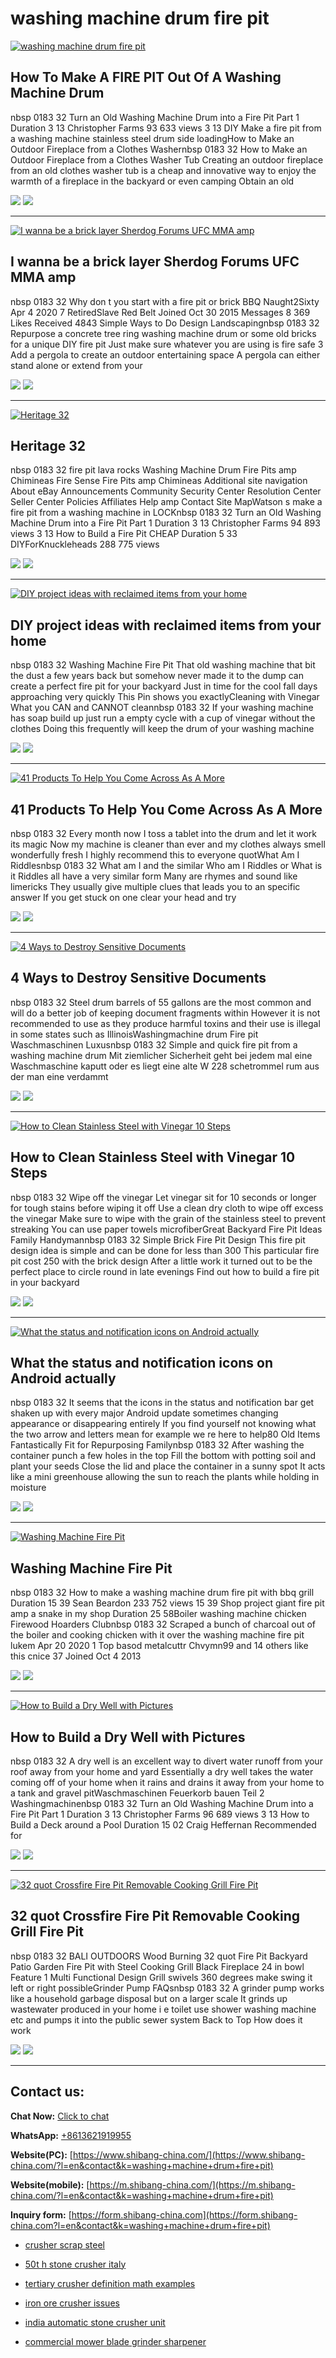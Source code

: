 # washing machine drum fire pit

<a href="https://swt.shibang-china.com/?l=en&img&k=washing+machine+drum+fire+pit" target="_blank">![washing machine drum fire pit](http://static.shibang-china.com/all-800x300/1524.jpg)</a>

## How To Make A FIRE PIT Out Of A Washing Machine Drum
nbsp 0183 32 Turn an Old Washing Machine Drum into a Fire Pit Part 1 Duration 3 13 Christopher Farms 93 633 views 3 13 DIY Make a fire pit from a washing machine stainless steel drum side loadingHow to Make an Outdoor Fireplace from a Clothes Washernbsp 0183 32 How to Make an Outdoor Fireplace from a Clothes Washer Tub Creating an outdoor fireplace from an old clothes washer tub is a cheap and innovative way to enjoy the warmth of a fireplace in the backyard or even camping Obtain an old


<a href="https://whatsapp.shibangsoft.com/WhatsApp.php" target="_blank" title="WhatsApp">![](http://static.shibang-china.com/icon/whatsapp.png)</a> <a href="https://swt.shibang-china.com/?l=en&icon&k=washing+machine+drum+fire+pit" target="_blank">![](http://static.shibang-china.com/icon/chat-en.png)</a>

---

<a href="https://swt.shibang-china.com/?l=en&img&k=washing+machine+drum+fire+pit" target="_blank">![I wanna be a brick layer Sherdog Forums UFC MMA amp](http://static.shibang-china.com/all-800x300/1152.jpg)</a>

## I wanna be a brick layer Sherdog Forums UFC MMA amp
nbsp 0183 32 Why don t you start with a fire pit or brick BBQ Naught2Sixty Apr 4 2020 7 RetiredSlave Red Belt Joined Oct 30 2015 Messages 8 369 Likes Received 4843 Simple Ways to Do Design Landscapingnbsp 0183 32 Repurpose a concrete tree ring washing machine drum or some old bricks for a unique DIY fire pit Just make sure whatever you are using is fire safe 3 Add a pergola to create an outdoor entertaining space A pergola can either stand alone or extend from your


<a href="https://whatsapp.shibangsoft.com/WhatsApp.php" target="_blank" title="WhatsApp">![](http://static.shibang-china.com/icon/whatsapp.png)</a> <a href="https://swt.shibang-china.com/?l=en&icon&k=washing+machine+drum+fire+pit" target="_blank">![](http://static.shibang-china.com/icon/chat-en.png)</a>

---

<a href="https://swt.shibang-china.com/?l=en&img&k=washing+machine+drum+fire+pit" target="_blank">![Heritage 32](http://static.shibang-china.com/all-800x300/967.jpg)</a>

## Heritage 32
nbsp 0183 32 fire pit lava rocks Washing Machine Drum Fire Pits amp Chimineas Fire Sense Fire Pits amp Chimineas Additional site navigation About eBay Announcements Community Security Center Resolution Center Seller Center Policies Affiliates Help amp Contact Site MapWatson s make a fire pit from a washing machine in LOCKnbsp 0183 32 Turn an Old Washing Machine Drum into a Fire Pit Part 1 Duration 3 13 Christopher Farms 94 893 views 3 13 How to Build a Fire Pit CHEAP Duration 5 33 DIYForKnuckleheads 288 775 views


<a href="https://whatsapp.shibangsoft.com/WhatsApp.php" target="_blank" title="WhatsApp">![](http://static.shibang-china.com/icon/whatsapp.png)</a> <a href="https://swt.shibang-china.com/?l=en&icon&k=washing+machine+drum+fire+pit" target="_blank">![](http://static.shibang-china.com/icon/chat-en.png)</a>

---

<a href="https://swt.shibang-china.com/?l=en&img&k=washing+machine+drum+fire+pit" target="_blank">![DIY project ideas with reclaimed items from your home](http://static.shibang-china.com/all-800x300/622.jpg)</a>

## DIY project ideas with reclaimed items from your home
nbsp 0183 32 Washing Machine Fire Pit That old washing machine that bit the dust a few years back but somehow never made it to the dump can create a perfect fire pit for your backyard Just in time for the cool fall days approaching very quickly This Pin shows you exactlyCleaning with Vinegar What you CAN and CANNOT cleannbsp 0183 32 If your washing machine has soap build up just run a empty cycle with a cup of vinegar without the clothes Doing this frequently will keep the drum of your washing machine


<a href="https://whatsapp.shibangsoft.com/WhatsApp.php" target="_blank" title="WhatsApp">![](http://static.shibang-china.com/icon/whatsapp.png)</a> <a href="https://swt.shibang-china.com/?l=en&icon&k=washing+machine+drum+fire+pit" target="_blank">![](http://static.shibang-china.com/icon/chat-en.png)</a>

---

<a href="https://swt.shibang-china.com/?l=en&img&k=washing+machine+drum+fire+pit" target="_blank">![41 Products To Help You Come Across As A More](http://static.shibang-china.com/all-800x300/670.jpg)</a>

## 41 Products To Help You Come Across As A More
nbsp 0183 32 Every month now I toss a tablet into the drum and let it work its magic Now my machine is cleaner than ever and my clothes always smell wonderfully fresh I highly recommend this to everyone quotWhat Am I Riddlesnbsp 0183 32 What am I and the similar Who am I Riddles or What is it Riddles all have a very similar form Many are rhymes and sound like limericks They usually give multiple clues that leads you to an specific answer If you get stuck on one clear your head and try


<a href="https://whatsapp.shibangsoft.com/WhatsApp.php" target="_blank" title="WhatsApp">![](http://static.shibang-china.com/icon/whatsapp.png)</a> <a href="https://swt.shibang-china.com/?l=en&icon&k=washing+machine+drum+fire+pit" target="_blank">![](http://static.shibang-china.com/icon/chat-en.png)</a>

---

<a href="https://swt.shibang-china.com/?l=en&img&k=washing+machine+drum+fire+pit" target="_blank">![4 Ways to Destroy Sensitive Documents](http://static.shibang-china.com/all-800x300/1136.jpg)</a>

## 4 Ways to Destroy Sensitive Documents
nbsp 0183 32 Steel drum barrels of 55 gallons are the most common and will do a better job of keeping document fragments within However it is not recommended to use as they produce harmful toxins and their use is illegal in some states such as IllinoisWashingmachine drum Fire pit Waschmaschinen Luxusnbsp 0183 32 Simple and quick fire pit from a washing machine drum Mit ziemlicher Sicherheit geht bei jedem mal eine Waschmaschine kaputt oder es liegt eine alte W 228 schetrommel rum aus der man eine verdammt


<a href="https://whatsapp.shibangsoft.com/WhatsApp.php" target="_blank" title="WhatsApp">![](http://static.shibang-china.com/icon/whatsapp.png)</a> <a href="https://swt.shibang-china.com/?l=en&icon&k=washing+machine+drum+fire+pit" target="_blank">![](http://static.shibang-china.com/icon/chat-en.png)</a>

---

<a href="https://swt.shibang-china.com/?l=en&img&k=washing+machine+drum+fire+pit" target="_blank">![How to Clean Stainless Steel with Vinegar 10 Steps](http://static.shibang-china.com/all-800x300/507.jpg)</a>

## How to Clean Stainless Steel with Vinegar 10 Steps
nbsp 0183 32 Wipe off the vinegar Let vinegar sit for 10 seconds or longer for tough stains before wiping it off Use a clean dry cloth to wipe off excess the vinegar Make sure to wipe with the grain of the stainless steel to prevent streaking You can use paper towels microfiberGreat Backyard Fire Pit Ideas Family Handymannbsp 0183 32 Simple Brick Fire Pit Design This fire pit design idea is simple and can be done for less than 300 This particular fire pit cost 250 with the brick design After a little work it turned out to be the perfect place to circle round in late evenings Find out how to build a fire pit in your backyard


<a href="https://whatsapp.shibangsoft.com/WhatsApp.php" target="_blank" title="WhatsApp">![](http://static.shibang-china.com/icon/whatsapp.png)</a> <a href="https://swt.shibang-china.com/?l=en&icon&k=washing+machine+drum+fire+pit" target="_blank">![](http://static.shibang-china.com/icon/chat-en.png)</a>

---

<a href="https://swt.shibang-china.com/?l=en&img&k=washing+machine+drum+fire+pit" target="_blank">![What the status and notification icons on Android actually](http://static.shibang-china.com/all-800x300/1386.jpg)</a>

## What the status and notification icons on Android actually
nbsp 0183 32 It seems that the icons in the status and notification bar get shaken up with every major Android update sometimes changing appearance or disappearing entirely If you find yourself not knowing what the two arrow and letters mean for example we re here to help80 Old Items Fantastically Fit for Repurposing Familynbsp 0183 32 After washing the container punch a few holes in the top Fill the bottom with potting soil and plant your seeds Close the lid and place the container in a sunny spot It acts like a mini greenhouse allowing the sun to reach the plants while holding in moisture


<a href="https://whatsapp.shibangsoft.com/WhatsApp.php" target="_blank" title="WhatsApp">![](http://static.shibang-china.com/icon/whatsapp.png)</a> <a href="https://swt.shibang-china.com/?l=en&icon&k=washing+machine+drum+fire+pit" target="_blank">![](http://static.shibang-china.com/icon/chat-en.png)</a>

---

<a href="https://swt.shibang-china.com/?l=en&img&k=washing+machine+drum+fire+pit" target="_blank">![Washing Machine Fire Pit](http://static.shibang-china.com/all-800x300/1388.jpg)</a>

## Washing Machine Fire Pit
nbsp 0183 32 How to make a washing machine drum fire pit with bbq grill Duration 15 39 Sean Beardon 233 752 views 15 39 Shop project giant fire pit amp a snake in my shop Duration 25 58Boiler washing machine chicken Firewood Hoarders Clubnbsp 0183 32 Scraped a bunch of charcoal out of the boiler and cooking chicken with it over the washing machine fire pit lukem Apr 20 2020 1 Top basod metalcuttr Chvymn99 and 14 others like this cnice 37 Joined Oct 4 2013


<a href="https://whatsapp.shibangsoft.com/WhatsApp.php" target="_blank" title="WhatsApp">![](http://static.shibang-china.com/icon/whatsapp.png)</a> <a href="https://swt.shibang-china.com/?l=en&icon&k=washing+machine+drum+fire+pit" target="_blank">![](http://static.shibang-china.com/icon/chat-en.png)</a>

---

<a href="https://swt.shibang-china.com/?l=en&img&k=washing+machine+drum+fire+pit" target="_blank">![How to Build a Dry Well with Pictures](http://static.shibang-china.com/all-800x300/586.jpg)</a>

## How to Build a Dry Well with Pictures
nbsp 0183 32 A dry well is an excellent way to divert water runoff from your roof away from your home and yard Essentially a dry well takes the water coming off of your home when it rains and drains it away from your home to a tank and gravel pitWaschmaschinen Feuerkorb bauen Teil 2 Washingmachinenbsp 0183 32 Turn an Old Washing Machine Drum into a Fire Pit Part 1 Duration 3 13 Christopher Farms 96 689 views 3 13 How to Build a Deck around a Pool Duration 15 02 Craig Heffernan Recommended for


<a href="https://whatsapp.shibangsoft.com/WhatsApp.php" target="_blank" title="WhatsApp">![](http://static.shibang-china.com/icon/whatsapp.png)</a> <a href="https://swt.shibang-china.com/?l=en&icon&k=washing+machine+drum+fire+pit" target="_blank">![](http://static.shibang-china.com/icon/chat-en.png)</a>

---

<a href="https://swt.shibang-china.com/?l=en&img&k=washing+machine+drum+fire+pit" target="_blank">![32 quot Crossfire Fire Pit Removable Cooking Grill Fire Pit](http://static.shibang-china.com/all-800x300/1424.jpg)</a>

## 32 quot Crossfire Fire Pit Removable Cooking Grill Fire Pit
nbsp 0183 32 BALI OUTDOORS Wood Burning 32 quot Fire Pit Backyard Patio Garden Fire Pit with Steel Cooking Grill Black Fireplace 24 in bowl Feature 1 Multi Functional Design Grill swivels 360 degrees make swing it left or right possibleGrinder Pump FAQsnbsp 0183 32 A grinder pump works like a household garbage disposal but on a larger scale It grinds up wastewater produced in your home i e toilet use shower washing machine etc and pumps it into the public sewer system Back to Top How does it work


<a href="https://whatsapp.shibangsoft.com/WhatsApp.php" target="_blank" title="WhatsApp">![](http://static.shibang-china.com/icon/whatsapp.png)</a> <a href="https://swt.shibang-china.com/?l=en&icon&k=washing+machine+drum+fire+pit" target="_blank">![](http://static.shibang-china.com/icon/chat-en.png)</a>

---
## Contact us:

**Chat Now:** [Click to chat](https://swt.shibang-china.com?l=en&contact&k=washing+machine+drum+fire+pit)

**WhatsApp:**  [+8613621919955](https://whatsapp.shibangsoft.com/WhatsApp.php)

**Website(PC):** [https://www.shibang-china.com/](https://www.shibang-china.com/?l=en&contact&k=washing+machine+drum+fire+pit)

**Website(mobile):** [https://m.shibang-china.com/](https://m.shibang-china.com/?l=en&contact&k=washing+machine+drum+fire+pit)

**Inquiry form:** [https://form.shibang-china.com](https://form.shibang-china.com?l=en&contact&k=washing+machine+drum+fire+pit)

* [crusher scrap steel](../165/crusher%20scrap%20steel.md)

* [50t h stone crusher italy](../170/50t%20h%20stone%20crusher%20italy.md)

* [tertiary crusher definition math examples](../167/tertiary%20crusher%20definition%20math%20examples.md)

* [iron ore crusher issues](../170/iron%20ore%20crusher%20issues.md)

* [india automatic stone crusher unit](../167/india%20automatic%20stone%20crusher%20unit.md)

* [commercial mower blade grinder sharpener](../168/commercial%20mower%20blade%20grinder%20sharpener.md)